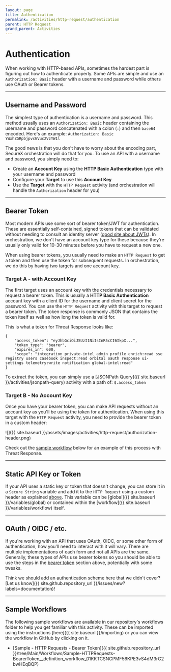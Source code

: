 ```yaml
---
layout: page
title: Authentication
permalink: /activities/http-request/authentication
parent: HTTP Request
grand_parent: Activities
---
```


# Authentication
When working with HTTP-based APIs, sometimes the hardest part is figuring out how to authenticate properly. Some APIs are simple and use an `Authorization: Basic` header with a username and password while others use OAuth or Bearer tokens.

---

## Username and Password
The simplest type of authentication is a username and password. This method usually uses an `Authorization: Basic` header containing the username and password concatenated with a colon (`:`) and then `base64` encoded. Here's an example:
`Authorization: Basic YWxhZGRpbjpvcGVuc2VzYW1l`

The good news is that you don't have to worry about the encoding part, SecureX orchestration will do that for you. To use an API with a username and password, you simply need to:
* Create an **Account Key** using the **HTTP Basic Authentication** type with your username and password
* Configure your **Target** to use this **Account Key**
* Use the **Target** with the `HTTP Request` activity (and orchestration will handle the `Authorization` header for you)

---

## Bearer Token
Most modern APIs use some sort of bearer token/JWT for authentication. These are essentially self-contained, signed tokens that can be validated without needing to consult an identity server ([good site about JWTs](https://jwt.io)). In orchestration, we don't have an account key type for these because they're usually only valid for 10-30 minutes before you have to request a new one.

When using bearer tokens, you usually need to make an `HTTP Request` to get a token and then use the token for subsequent requests. In orchestration, we do this by having two targets and one account key.

### Target A - with Account Key
The first target uses an account key with the credentials necessary to request a bearer token. This is usually a **HTTP Basic Authentication** account key with a client ID for the username and client secret for the password. You can use the `HTTP Request` activity with this target to request a bearer token. The token response is commonly JSON that contains the token itself as well as how long the token is valid for.

This is what a token for Threat Response looks like:

```text
{
    "access_token": "eyJhbGciOiJSUzI1NiIsInR5cCI6IkpX...",
    "token_type": "bearer",
    "expires_in": 600,
    "scope": "integration private-intel admin profile enrich:read sse registry users casebook inspect:read orbital oauth response ui-settings telemetry:write notification global-intel:read"
}
```

To extract the token, you can simply use a [JSONPath Query]({{ site.baseurl }}/activities/jsonpath-query) activity with a path of: `$.access_token`

### Target B - No Account Key
Once you have your bearer token, you can make API requests without an account key as you'll be using the token for authentication. When using this target with the `HTTP Request` activity, you need to provide the bearer token in a custom header:

![]({{ site.baseurl }}/assets/images/activities/http-request/authorization-header.png)

Check out the [sample workflow](#sample-workflows) below for an example of this process with Threat Response.

---

## Static API Key or Token
If your API uses a static key or token that doesn't change, you can store it in a `Secure String` variable and add it to the `HTTP Request` using a custom header as explained [above](#target-b---no-account-key). This variable can be [global]({{ site.baseurl }}/variables/global) or contained within the [workflow]({{ site.baseurl }}/variables/workflow) itself.

---

## OAuth / OIDC / etc.
If you're working with an API that uses OAuth, OIDC, or some other form of authentication, how you'll need to interact with it will vary. There are multiple implementations of each form and not all APIs are the same. Generally, these types of APIs use bearer tokens so you should be able to use the steps in the [bearer token](#bearer-token) section above, potentially with some tweaks.

Think we should add an authentication scheme here that we didn't cover? [Let us know]({{ site.github.repository_url }}/issues/new?labels=documentation)!

---

## Sample Workflows
The following sample workflows are available in our repository's workflows folder to help you get familiar with this activity. These can be imported using the instructions [here]({{ site.baseurl }}/importing) or you can view the workflow in GitHub by clicking on it.

* [Sample - HTTP Requests - Bearer Token]({{ site.github.repository_url }}/tree/Main/Workflows/Sample-HTTPRequests-BearerToken__definition_workflow_01KKTCSNCPMF56KPE3vS4dM3rG2bwHEqBQP)